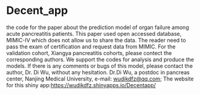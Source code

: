 # Decent_app
the code for the paper about the prediction model of organ failure among acute pancreatitis patients.
This paper used open accessed database, MIMIC-IV which does not allow us to share the data. The reader need to pass the exam of certification and request data from MIMIC.
For the validation cohort, Xiangya pancreatitis cohorts, please contect the corresponding authors.
We support the codes for analysis and produce the models. If there is any comments or bugs of this model, please contact the author, Dr. Di Wu, without any hesitation.
Dr.Di Wu, a postdoc in pancreas center, Nanjing Medical University, e-mail: wudikdfz@qq.com;
The website for this shiny app:https://wudikdfz.shinyapps.io/Decentapp/
